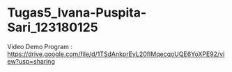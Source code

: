 # Tugas5_Ivana-Puspita-Sari_123180125
Video Demo Program : https://drive.google.com/file/d/1TSdAnkprEyL20fIMqecqoUQE6YoXPE92/view?usp=sharing
